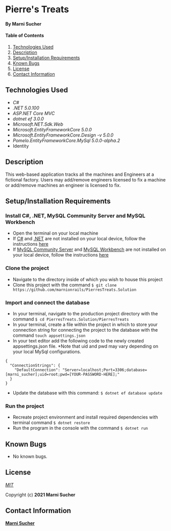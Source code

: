 # Pierre's Treats

#### By **Marni Sucher**

#### Table of Contents

1. [Technologies Used](#technologies)
2. [Description](#description)
3. [Setup/Installation Requirements](#setup)
4. [Known Bugs](#bugs)
5. [License](#license)
6. [Contact Information](#contact)

## Technologies Used <a id="technologies"></a>

* _C#_
* _.NET 5.0.100_
* _ASP.NET Core MVC_
* _dotnet ef 3.0.0_
* _Microsoft.NET.Sdk.Web_
* _Microsoft.EntityFrameworkCore 5.0.0_
* _Microsoft.EntityFrameworkCore.Design -v 5.0.0_
* _Pomelo.EntityFrameworkCore.MySql 5.0.0-alpha.2_
* Identity 

## Description <a id="description"></a>

This web-based application tracks all the machines and Engineers at a fictional factory. Users may add/remove engineers licensed to fix a machine or add/remove machines an engineer is licensed to fix. 

## Setup/Installation Requirements <a id="setup"></a>

### Install C#, .NET, MySQL Community Server and MySQL Workbench
* Open the terminal on your local machine
* If [C#](https://docs.microsoft.com/en-us/dotnet/csharp/) and [.NET](https://docs.microsoft.com/en-us/dotnet/) are not installed on your local device, follow the instructions [here](https://www.learnhowtoprogram.com/c-and-net-part-time-c-and-react-track/getting-started-with-c/installing-c-and-net)
* If [MySQL Community Server](https://dev.mysql.com/downloads/mysql/) and [MySQL Workbench](https://www.mysql.com/products/workbench/) are not installed on your local device, follow the instructions [here](https://www.learnhowtoprogram.com/c-and-net-part-time-c-and-react-track/getting-started-with-c/installing-and-configuring-mysql)

### Clone the project
* Navigate to the directory inside of which you wish to house this project
* Clone this project with the command `$ git clone https://github.com/marnionrails/PierresTreats.Solution`

### Import and connect the database
* In your terminal, navigate to the production project directory with the command `$ cd PierresTreats.Solution/PierresTreats`
* In your terminal, create a file within the project in which to store your connection string for connecting the project to the database with the command `touch appsettings.json`
* In your text editor add the following code to the newly created appsettings.json file. *Note that uid and pwd may vary depending on your local MySql configurations.
```
{
  "ConnectionStrings": {
    "DefaultConnection": "Server=localhost;Port=3306;database=[marni_sucher];uid=root;pwd=[YOUR-PASSWORD-HERE];"
  }
}
```
* Update the database with this command: `$ dotnet ef database update`

### Run the project
* Recreate project environment and install required dependencies with terminal command `$ dotnet restore`
* Run the program in the console with the command `$ dotnet run`

## Known Bugs <a id="bugs"></a>

* No known bugs.

## License <a id="license"></a>
*[MIT](https://choosealicense.com/licenses/mit/)*

Copyright (c) **2021 Marni Sucher**

## Contact Information <a id="contact"></a>
**[Marni Sucher](mailto:suchermarni@gmail.com)**